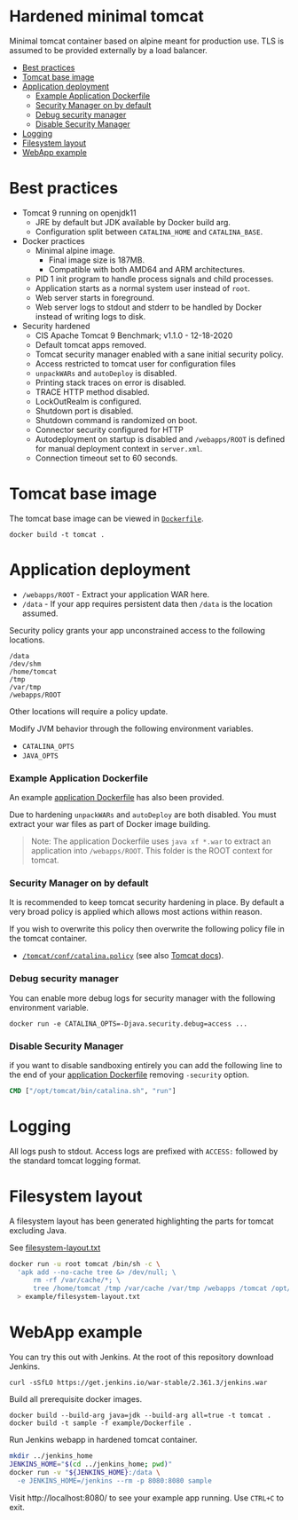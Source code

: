 # Hardened minimal tomcat

Minimal tomcat container based on alpine meant for production use.  TLS is
assumed to be provided externally by a load balancer.

- [Best practices](#best-practices)
- [Tomcat base image](#tomcat-base-image)
- [Application deployment](#application-deployment)
  - [Example Application Dockerfile](#example-application-dockerfile)
  - [Security Manager on by default](#security-manager-on-by-default)
  - [Debug security manager](#debug-security-manager)
  - [Disable Security Manager](#disable-security-manager)
- [Logging](#logging)
- [Filesystem layout](#filesystem-layout)
- [WebApp example](#webapp-example)

# Best practices

- Tomcat 9 running on openjdk11
  - JRE by default but JDK available by Docker build arg.
  - Configuration split between `CATALINA_HOME` and `CATALINA_BASE`.
- Docker practices
  - Minimal alpine image.
    - Final image size is 187MB.
    - Compatible with both AMD64 and ARM architectures.
  - PID 1 init program to handle process signals and child processes.
  - Application starts as a normal system user instead of `root`.
  - Web server starts in foreground.
  - Web server logs to stdout and stderr to be handled by Docker instead of
    writing logs to disk.
- Security hardened
  - CIS Apache Tomcat 9 Benchmark; v1.1.0 - 12-18-2020
  - Default tomcat apps removed.
  - Tomcat security manager enabled with a sane initial security policy.
  - Access restricted to tomcat user for configuration files
  - `unpackWARs` and `autoDeploy` is disabled.
  - Printing stack traces on error is disabled.
  - TRACE HTTP method disabled.
  - LockOutRealm is configured.
  - Shutdown port is disabled.
  - Shutdown command is randomized on boot.
  - Connector security configured for HTTP
  - Autodeployment on startup is disabled and `/webapps/ROOT` is defined for
    manual deployment context in `server.xml`.
  - Connection timeout set to 60 seconds.


# Tomcat base image

The tomcat base image can be viewed in [`Dockerfile`](Dockerfile).

    docker build -t tomcat .

# Application deployment

* `/webapps/ROOT` - Extract your application WAR here.
* `/data` - If your app requires persistent data then `/data` is the location
  assumed.

Security policy grants your app unconstrained access to the following locations.

```
/data
/dev/shm
/home/tomcat
/tmp
/var/tmp
/webapps/ROOT
```

Other locations will require a policy update.

Modify JVM behavior through the following environment variables.

* `CATALINA_OPTS`
* `JAVA_OPTS`

### Example Application Dockerfile

An example [application Dockerfile](Dockerfile.multistage) has also been
provided.

Due to hardening `unpackWARs` and `autoDeploy` are both disabled.  You must
extract your war files as part of Docker image building.

> Note: The application Dockerfile uses `java xf *.war` to extract an
> application into `/webapps/ROOT`.  This folder is the ROOT context for tomcat.

### Security Manager on by default

It is recommended to keep tomcat security hardening in place.  By default a very
broad policy is applied which allows most actions within reason.

If you wish to overwrite this policy then overwrite the following policy file in
the tomcat container.

* [`/tomcat/conf/catalina.policy`](tomcat-base/conf/catalina.policy) (see also [Tomcat
docs][tomcat-security]).

### Debug security manager

You can enable more debug logs for security manager with the following
environment variable.

    docker run -e CATALINA_OPTS=-Djava.security.debug=access ...

### Disable Security Manager

if you want to disable sandboxing entirely you can add the following line to the
end of your [application Dockerfile](Dockerfile.multistage) removing `-security`
option.

```dockerfile
CMD ["/opt/tomcat/bin/catalina.sh", "run"]
```

# Logging

All logs push to stdout.  Access logs are prefixed with `ACCESS:` followed by
the standard tomcat logging format.

# Filesystem layout

A filesystem layout has been generated highlighting the parts for tomcat
excluding Java.

See [filesystem-layout.txt](example/filesystem-layout.txt)

```bash
docker run -u root tomcat /bin/sh -c \
  'apk add --no-cache tree &> /dev/null; \
      rm -rf /var/cache/*; \
      tree /home/tomcat /tmp /var/cache /var/tmp /webapps /tomcat /opt/tomcat' \
  > example/filesystem-layout.txt
```

# WebApp example

You can try this out with Jenkins.  At the root of this repository download
Jenkins.

    curl -sSfLO https://get.jenkins.io/war-stable/2.361.3/jenkins.war

Build all prerequisite docker images.

    docker build --build-arg java=jdk --build-arg all=true -t tomcat .
    docker build -t sample -f example/Dockerfile .

Run Jenkins webapp in hardened tomcat container.

```bash
mkdir ../jenkins_home
JENKINS_HOME="$(cd ../jenkins_home; pwd)"
docker run -v "${JENKINS_HOME}:/data \
  -e JENKINS_HOME=/jenkins --rm -p 8080:8080 sample
```

Visit http://localhost:8080/ to see your example app running.  Use `CTRL+C` to
exit.

[tomcat-security]: https://tomcat.apache.org/tomcat-9.0-doc/security-manager-howto.html
